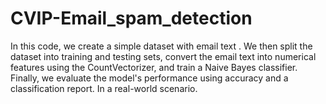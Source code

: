# CVIP-Email_spam_detection
In this code, we create a simple dataset with email text . We then split the dataset into training and testing sets, convert the email text into numerical features using the CountVectorizer, and train a Naive Bayes classifier. Finally, we evaluate the model's performance using accuracy and a classification report.  In a real-world scenario.
